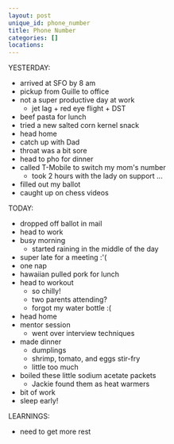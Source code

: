 ```yaml
---
layout: post
unique_id: phone_number
title: Phone Number
categories: []
locations: 
---
```


YESTERDAY:
* arrived at SFO by 8 am
* pickup from Guille to office
* not a super productive day at work
  * jet lag + red eye flight + DST
* beef pasta for lunch
* tried a new salted corn kernel snack
* head home
* catch up with Dad
* throat was a bit sore
* head to pho for dinner
* called T-Mobile to switch my mom's number
  * took 2 hours with the lady on support ...
* filled out my ballot
* caught up on chess videos

TODAY:
* dropped off ballot in mail
* head to work
* busy morning
  * started raining in the middle of the day
* super late for a meeting :'(
* one nap
* hawaiian pulled pork for lunch
* head to workout
  * so chilly!
  * two parents attending?
  * forgot my water bottle :(
* head home
* mentor session
  * went over interview techniques
* made dinner
  * dumplings
  * shrimp, tomato, and eggs stir-fry
  * little too much
* boiled these little sodium acetate packets
  * Jackie found them as heat warmers
* bit of work
* sleep early!

LEARNINGS:
* need to get more rest
